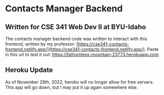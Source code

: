 # Contacts Manager Backend
## Written for CSE 341 Web Dev II at BYU-Idaho
The contacts manager backend code was written to interact with this frontend, written by my professor: [https://cse341-contacts-frontend.netlify.app/](https://cse341-contacts-frontend.netlify.app/). Paste in this url to test it out: https://fathomless-mountain-23773.herokuapp.com

## Heroku Update
As of November 28th, 2022, heroku will no longer allow for free servers. This app will go down, but I may put it up again somewhere else.